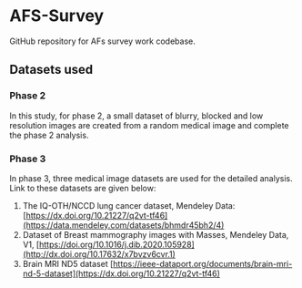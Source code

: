 # AFS-Survey
GitHub repository for AFs survey work codebase.

## Datasets used

### Phase 2
In this study, for phase 2, a small dataset of blurry, blocked and low resolution images are created from a random medical image and complete the phase 2 analysis.

### Phase 3

In phase 3, three medical image datasets are used for the detailed analysis. Link to these datasets are given below:

1. The IQ-OTH/NCCD lung cancer dataset, Mendeley Data: [https://dx.doi.org/10.21227/q2vt-tf46](https://data.mendeley.com/datasets/bhmdr45bh2/4)
2. Dataset of Breast mammography images with Masses, Mendeley Data, V1, [https://doi.org/10.1016/j.dib.2020.105928](http://dx.doi.org/10.17632/x7bvzv6cvr.1)
3. Brain MRI ND5 dataset [https://ieee-dataport.org/documents/brain-mri-nd-5-dataset](https://dx.doi.org/10.21227/q2vt-tf46)

